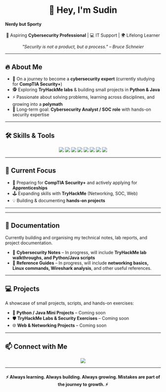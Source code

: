 <h1 align="center">👋 Hey, I'm Sudin</h1>
<h4>Nerdy but Sporty</h4>

<p align="center">
  🚀 Aspiring <b>Cybersecurity Professional</b> | 💻 IT Support | 🌍 Lifelong Learner  
</p>

<p align="center">
  <i>"Security is not a product, but a process." – Bruce Schneier</i>
</p>

---

## 🔥 About Me  
- 🌱 On a journey to become a **cybersecurity expert** (currently studying for **CompTIA Security+**)  
- 🕵️ Exploring **TryHackMe labs** & building small projects in **Python & Java**  
- ⚡ Passionate about solving problems, learning across disciplines, and growing into a **polymath**  
- 🎯 Long-term goal: **Cybersecurity Analyst / SOC role** with hands-on security expertise  

---

## 🛠️ Skills & Tools  
<p align="center">
  <img src="https://img.shields.io/badge/Java-Intermediate-blue?logo=java&logoColor=white" />
  <img src="https://img.shields.io/badge/Python-Transferable-yellow?logo=python&logoColor=white" />
  <img src="https://img.shields.io/badge/JavaScript-Beginner-green?logo=javascript&logoColor=white" />
  <img src="https://img.shields.io/badge/Linux-Explorer-orange?logo=linux&logoColor=white" />
  <img src="https://img.shields.io/badge/TryHackMe-Labs-red?logo=tryhackme&logoColor=white" />
  <img src="https://img.shields.io/badge/Wireshark-Basics-lightblue?logo=wireshark&logoColor=white" />
  <img src="https://img.shields.io/badge/Nmap-Basics-purple?logo=nmap&logoColor=white" />
  <img src="https://img.shields.io/badge/GitHub-Active-black?logo=github&logoColor=white" />
</p>

---

## 🎯 Current Focus  
- 📖 Preparing for **CompTIA Security+** and actively applying for **Apprenticeships**  
- 🕹️ Expanding skills with **TryHackMe** (Networking, SOC, Web)  
- 💡 Building & documenting **hands-on projects**  

---

---

## 📂 Documentation  
Currently building and organising my technical notes, lab reports, and project documentation.  
- 📝 **Cybersecurity Notes** – In progress, will include **TryHackMe lab walkthroughs, and Python/Java scripts**  
- 📄 **Reference Guides** – In progress, will include **networking basics, Linux commands, Wireshark analysis**, and other useful references.  

---

## 💻 Projects  
A showcase of small projects, scripts, and hands-on exercises:  
- 🔧 **Python / Java Mini Projects** – Coming soon  
- 🛡️ **TryHackMe Labs & Security Exercises** – Coming soon  
- 🌐 **Web & Networking Projects** – Coming soon  

---

## 📫 Connect with Me  
<p align="center">
  <a href="https://www.linkedin.com/in/sudin-rai-0a8181278">
    <img src="https://img.shields.io/badge/LinkedIn-blue?logo=linkedin&logoColor=white"/>
  </a> 
  <a 
  <iframe src="https://tryhackme.com/api/v2/badges/public-profile?userPublicId=3757304" style='border:none;'></iframe>
  </a>
</p>

---

<h4 align="center">⚡ Always learning. Always building. Always growing. Mistakes are part of the journey to growth. ⚡</h4>
